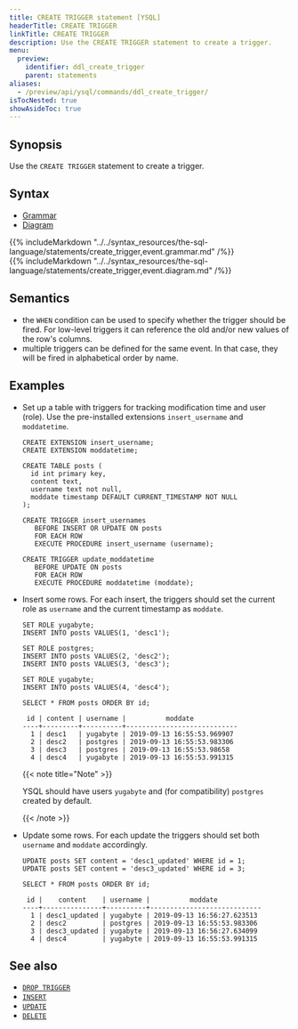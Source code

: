 ```yaml
---
title: CREATE TRIGGER statement [YSQL]
headerTitle: CREATE TRIGGER
linkTitle: CREATE TRIGGER
description: Use the CREATE TRIGGER statement to create a trigger.
menu:
  preview:
    identifier: ddl_create_trigger
    parent: statements
aliases:
  - /preview/api/ysql/commands/ddl_create_trigger/
isTocNested: true
showAsideToc: true
---
```


## Synopsis

Use the `CREATE TRIGGER` statement to create a trigger.

## Syntax

<ul class="nav nav-tabs nav-tabs-yb">
  <li >
    <a href="#grammar" class="nav-link active" id="grammar-tab" data-toggle="tab" role="tab" aria-controls="grammar" aria-selected="true">
      <i class="fas fa-file-alt" aria-hidden="true"></i>
      Grammar
    </a>
  </li>
  <li>
    <a href="#diagram" class="nav-link" id="diagram-tab" data-toggle="tab" role="tab" aria-controls="diagram" aria-selected="false">
      <i class="fas fa-project-diagram" aria-hidden="true"></i>
      Diagram
    </a>
  </li>
</ul>

<div class="tab-content">
  <div id="grammar" class="tab-pane fade show active" role="tabpanel" aria-labelledby="grammar-tab">
    {{% includeMarkdown "../../syntax_resources/the-sql-language/statements/create_trigger,event.grammar.md" /%}}
  </div>
  <div id="diagram" class="tab-pane fade" role="tabpanel" aria-labelledby="diagram-tab">
    {{% includeMarkdown "../../syntax_resources/the-sql-language/statements/create_trigger,event.diagram.md" /%}}
  </div>
</div>

## Semantics

- the `WHEN` condition can be used to specify whether the trigger should be fired. For low-level triggers it can reference the old and/or new values of the row's columns.
- multiple triggers can be defined for the same event. In that case, they will be fired in alphabetical order by name.

## Examples

- Set up a table with triggers for tracking modification time and user (role).
    Use the pre-installed extensions `insert_username` and `moddatetime`.

    ```plpgsql
    CREATE EXTENSION insert_username;
    CREATE EXTENSION moddatetime;

    CREATE TABLE posts (
      id int primary key,
      content text,
      username text not null,
      moddate timestamp DEFAULT CURRENT_TIMESTAMP NOT NULL
    );

    CREATE TRIGGER insert_usernames
       BEFORE INSERT OR UPDATE ON posts
       FOR EACH ROW
       EXECUTE PROCEDURE insert_username (username);

    CREATE TRIGGER update_moddatetime
       BEFORE UPDATE ON posts
       FOR EACH ROW
       EXECUTE PROCEDURE moddatetime (moddate);
    ```

- Insert some rows.
    For each insert, the triggers should set the current role as `username` and the current timestamp as `moddate`.


    ```plpgsql
    SET ROLE yugabyte;
    INSERT INTO posts VALUES(1, 'desc1');

    SET ROLE postgres;
    INSERT INTO posts VALUES(2, 'desc2');
    INSERT INTO posts VALUES(3, 'desc3');

    SET ROLE yugabyte;
    INSERT INTO posts VALUES(4, 'desc4');

    SELECT * FROM posts ORDER BY id;
    ```

    ```
     id | content | username |          moddate
    ----+---------+----------+----------------------------
      1 | desc1   | yugabyte | 2019-09-13 16:55:53.969907
      2 | desc2   | postgres | 2019-09-13 16:55:53.983306
      3 | desc3   | postgres | 2019-09-13 16:55:53.98658
      4 | desc4   | yugabyte | 2019-09-13 16:55:53.991315
    ```

  {{< note title="Note" >}}

  YSQL should have users `yugabyte` and (for compatibility) `postgres` created by default.

  {{< /note >}}

- Update some rows.
    For each update the triggers should set both `username`  and `moddate` accordingly.

    ```plpgsql
    UPDATE posts SET content = 'desc1_updated' WHERE id = 1;
    UPDATE posts SET content = 'desc3_updated' WHERE id = 3;

    SELECT * FROM posts ORDER BY id;
    ```

    ```
     id |    content    | username |          moddate
    ----+---------------+----------+----------------------------
      1 | desc1_updated | yugabyte | 2019-09-13 16:56:27.623513
      2 | desc2         | postgres | 2019-09-13 16:55:53.983306
      3 | desc3_updated | yugabyte | 2019-09-13 16:56:27.634099
      4 | desc4         | yugabyte | 2019-09-13 16:55:53.991315
    ```

## See also

- [`DROP TRIGGER`](../ddl_drop_trigger)
- [`INSERT`](../dml_insert)
- [`UPDATE`](../dml_update/)
- [`DELETE`](../dml_delete/)
